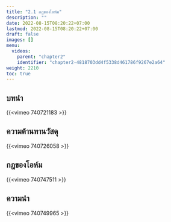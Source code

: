 ```yaml
---
title: "2.1 กฎของโอห์ม"
description: ""
date: 2022-08-15T08:20:22+07:00
lastmod: 2022-08-15T08:20:22+07:00
draft: false
images: []
menu:
  videos:
    parent: "chapter2"
    identifier: "chapter2-4818703dd4f5338d461786f9267e2a64"
weight: 2210
toc: true
---
```


## **บทนำ**

{{<vimeo 740721183 >}}

## **ความต้านทานวัสดุ**

{{<vimeo 740726058 >}}

## **กฎของโอห์ม**

{{<vimeo 740747511 >}}

## **ความนำ**

{{<vimeo 740749965 >}}






